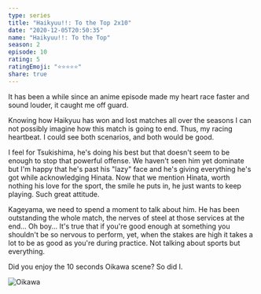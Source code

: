 ```yaml
---
type: series
title: "Haikyuu!!: To the Top 2x10"
date: "2020-12-05T20:50:35"
name: "Haikyuu!!: To the Top"
season: 2
episode: 10
rating: 5
ratingEmoji: "⭐️⭐️⭐️⭐️⭐️"
share: true
---
```


It has been a while since an anime episode made my heart race faster and sound louder, it caught me off guard.

Knowing how Haikyuu has won and lost matches all over the seasons I can not possibly imagine how this match is going to end. Thus, my racing heartbeat. I could see both scenarios, and both would be good.

I feel for Tsukishima, he's doing his best but that doesn't seem to be enough to stop that powerful offense. We haven't seen him yet dominate but I'm happy that he's past his "lazy" face and he's giving everything he's got while acknowledging Hinata. Now that we mention Hinata, worth nothing his love for the sport, the smile he puts in, he just wants to keep playing. Such great attitude.

Kageyama, we need to spend a moment to talk about him. He has been outstanding the whole match, the nerves of steel at those services at the end... Oh boy... It's true that if you're good enough at something you shouldn't be so nervous to perform, yet, when the stakes are high it takes a lot to be as good as you're during practice. Not talking about sports but everything.

Did you enjoy the 10 seconds Oikawa scene? So did I.

![Oikawa](https://cldup.com/l-55NTihxY.jpeg)
